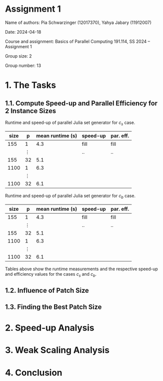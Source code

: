 <!--
to compile this markdown file to a pdf, use the following command:

$ pandoc --read=markdown --write=latex --output=report.pdf --pdf-engine=xelatex --variable geometry:margin=20mm --variable documentclass:extarticle --variable fontsize:11pt report.md
-->

# Assignment 1

Name of authors: Pia Schwarzinger (12017370), Yahya Jabary (11912007)

Date: 2024-04-18

Course and assignment: Basics of Parallel Computing 191.114, SS 2024 – Assignment 1

Group size: 2

Group number: 13

# 1. The Tasks

## 1.1. Compute Speed-up and Parallel Efficiency for 2 Instance Sizes

Runtime and speed-up of parallel Julia set generator for $c_s$ case.

| size | p        | mean runtime (s) | speed-up | par. eff. |
| ---- | -------- | ---------------- | -------- | --------- |
| 155  | 1        | 4.3              | fill     | fill      |
|      | $\vdots$ |                  | ..       | ..        |
| 155  | 32       | 5.1              |          |           |
| 1100 | 1        | 6.3              |          |           |
|      | $\vdots$ |                  |          |           |
| 1100 | 32       | 6.1              |          |           |

Runtime and speed-up of parallel Julia set generator for $c_b$ case.

| size | p        | mean runtime (s) | speed-up | par. eff. |
| ---- | -------- | ---------------- | -------- | --------- |
| 155  | 1        | 4.3              | fill     | fill      |
|      | $\vdots$ |                  | ..       | ..        |
| 155  | 32       | 5.1              |          |           |
| 1100 | 1        | 6.3              |          |           |
|      | $\vdots$ |                  |          |           |
| 1100 | 32       | 6.1              |          |           |

Tables above show the runtime measurements and the respective speed-up and efficiency values for the cases $c_s$ and $c_b$.

## 1.2. Influence of Patch Size

## 1.3. Finding the Best Patch Size

# 2. Speed-up Analysis

# 3. Weak Scaling Analysis

# 4. Conclusion
